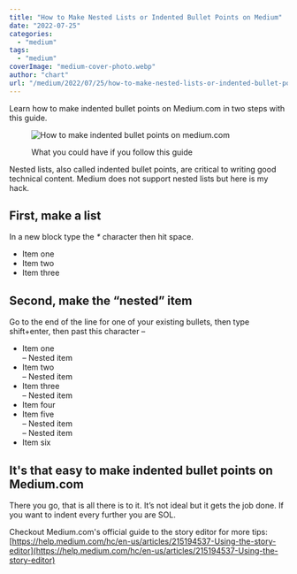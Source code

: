 ```yaml
---
title: "How to Make Nested Lists or Indented Bullet Points on Medium"
date: "2022-07-25"
categories: 
  - "medium"
tags: 
  - "medium"
coverImage: "medium-cover-photo.webp"
author: "chart"
url: "/medium/2022/07/25/how-to-make-nested-lists-or-indented-bullet-points-on-medium/"
---
```


Learn how to make indented bullet points on Medium.com in two steps with this guide.

<figure>

![How to make indented bullet points on medium.com](/images/indented_bulleted_list.webp)

<figcaption>

What you could have if you follow this guide

</figcaption>

</figure>

Nested lists, also called indented bullet points, are critical to writing good technical content. Medium does not support nested lists but here is my hack.

## First, make a list

In a new block type the _\*_ character then hit space.

- Item one
- Item two
- Item three

## Second, make the “nested” item

Go to the end of the line for one of your existing bullets, then type shift+enter, then past this character –

- Item one  
    – Nested item
- Item two  
    – Nested item
- Item three  
    – Nested item
- Item four
- Item five  
    – Nested item  
    – Nested item
- Item six

## It's that easy to make indented bullet points on Medium.com

There you go, that is all there is to it. It’s not ideal but it gets the job done. If you want to indent every further you are SOL.

Checkout Medium.com's official guide to the story editor for more tips: [https://help.medium.com/hc/en-us/articles/215194537-Using-the-story-editor](https://help.medium.com/hc/en-us/articles/215194537-Using-the-story-editor)
